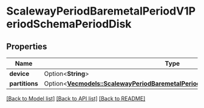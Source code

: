 # ScalewayPeriodBaremetalPeriodV1PeriodSchemaPeriodDisk

## Properties

Name | Type | Description | Notes
------------ | ------------- | ------------- | -------------
**device** | Option<**String**> |  | [optional]
**partitions** | Option<[**Vec<models::ScalewayPeriodBaremetalPeriodV1PeriodSchemaPeriodPartition>**](scaleway.baremetal.v1.Schema.Partition.md)> |  | [optional]

[[Back to Model list]](../README.md#documentation-for-models) [[Back to API list]](../README.md#documentation-for-api-endpoints) [[Back to README]](../README.md)


